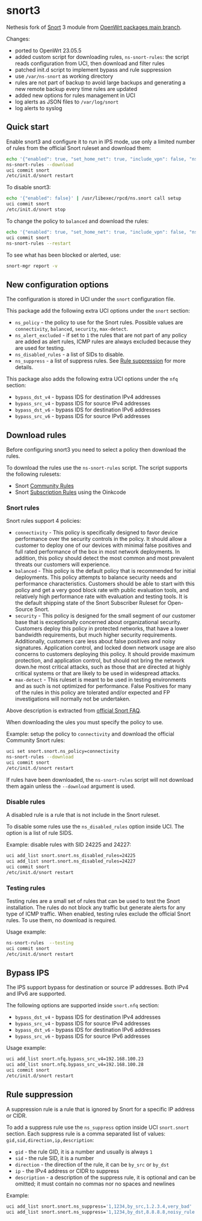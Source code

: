 # snort3

Nethesis fork of [Snort](https://www.snort.org/) 3 module from [OpenWrt packages main branch](https://github.com/openwrt/packages/tree/master/net/snort3).

Changes:

- ported to OpenWrt 23.05.5
- added custom script for downloading rules, `ns-snort-rules`: the script reads configuration from UCI, then download and filter rules
- patched init.d script to implement bypass and rule suppression
- use `/var/ns-snort` as working directory
- rules are not part of backup to avoid large backups and generating a new remote backup every time rules are updated
- added new options for rules management in UCI
- log alerts as JSON files to `/var/log/snort`
- log alerts to syslog

## Quick start

Enable snort3 and configure it to run in IPS mode, use only a limited number of rules from the official Snort ruleset and download them:
```bash
echo '{"enabled": true, "set_home_net": true, "include_vpn": false, "ns_policy": "connectivity", "ns_disabled_rules": []}' | /usr/libexec/rpcd/ns.snort call setup
ns-snort-rules --download
uci commit snort
/etc/init.d/snort restart
```

To disable snort3:
```bash
echo '{"enabled": false}' | /usr/libexec/rpcd/ns.snort call setup
uci commit snort
/etc/init.d/snort stop
```

To change the policy to `balanced` and download the rules:
```bash
echo '{"enabled": true, "set_home_net": true, "include_vpn": false, "ns_policy": "balanced", "ns_disabled_rules": []}' | /usr/libexec/rpcd/ns.snort call setup
uci commit snort
ns-snort-rules --restart
```

To see what has been blocked or alerted, use:
```bash
snort-mgr report -v
```

## New configuration options

The configuration is stored in UCI under the `snort` configuration file.

This package add the following extra UCI options under the `snort` section:

- `ns_policy` - the policy to use for the Snort rules. Possible values are `connectivity`, `balanced`, `security`, `max-detect`.
- `ns_alert_excluded` - if set to `1` the rules that are not part of any policy are added as alert rules, ICMP rules are always excluded because they are used for testing.
- `ns_disabled_rules` - a list of SIDs to disable.
- `ns_suppress` - a list of suppress rules. See [Rule suppression](#rule-suppression) for more details.

This package also adds the following extra UCI options under the `nfq` section:

- `bypass_dst_v4` - bypass IDS for destination IPv4 addresses
- `bypass_src_v4` - bypass IDS for source IPv4 addresses
- `bypass_dst_v6` - bypass IDS for destination IPv6 addresses
- `bypass_src_v6` - bypass IDS for source IPv6 addresses

## Download rules

Before configuring snort3 you need to select a policy then download the rules.

To download the rules use the `ns-snort-rules` script.
The script supports the following rulesets:
- Snort [Community Rules](https://www.snort.org/downloads/#rule-downloads)
- Snort [Subscription Rules](https://www.snort.org/products#rule_subscriptions) using the Oinkcode

### Snort rules

Snort rules support 4 policies:
- `connectivity` - This policy is specifically designed to favor device performance over the security controls in the policy. It should allow a customer to deploy one of our devices with minimal false positives and full rated performance of the box in most network deployments. In addition, this policy should detect the most common and most prevalent threats our customers will experience.
- `balanced` - This policy is the default policy that is recommended for initial deployments. This policy attempts to balance security needs and performance characteristics. Customers should be able to start with this policy and get a very good block rate with public evaluation tools, and relatively high performance rate with evaluation and testing tools. It is the default shipping state of the Snort Subscriber Ruleset for Open-Source Snort.
- `security` - This policy is designed for the small segment of our customer base that is exceptionally concerned about organizational security. Customers deploy this policy in protected networks, that have a lower bandwidth requirements, but much higher security requirements. Additionally, customers care less about false positives and noisy signatures. Application control, and locked down network usage are also concerns to customers deploying this policy. It should provide maximum protection, and application control, but should not bring the network down.he most critical attacks, such as those that are directed at highly critical systems or that are likely to be used in widespread attacks.
- `max-detect` - This ruleset is meant to be used in testing environments and as such is not optimized for performance. False Positives for many of the rules in this policy are tolerated and/or expected and FP investigations will normally not be undertaken.

Above description is extracted from [official Snort FAQ](https://www.snort.org/faq/why-are-rules-commented-out-by-default).

When downloading the ules you must specify the policy to use.

Example: setup the policy to `connectivity` and download the official Community Snort rules:
```bash
uci set snort.snort.ns_policy=connectivity
ns-snort-rules --download
uci commit snort
/etc/init.d/snort restart
```

If rules have been downloaded, the `ns-snort-rules` script will not download them again unless the `--download` argument is used.

### Disable rules

A disabled rule is a rule that is not include in the Snort ruleset.

To disable some rules use the `ns_disabled_rules` option inside UCI.
The option is a list of rule SIDS.

Example: disable rules with SID 24225 and 24227:
```bash
uci add_list snort.snort.ns_disabled_rules=24225
uci add_list snort.snort.ns_disabled_rules=24227
uci commit snort
/etc/init.d/snort restart
```

### Testing rules

Testing rules are a small set of rules that can be used to test the Snort installation.
The rules do not block any traffic but generate alerts for any type of ICMP traffic.
When enabled, testing rules exclude the official Snort rules.
To use them, no download is required.

Usage example:
```bash
ns-snort-rules  --testing
uci commit snort
/etc/init.d/snort restart
```

## Bypass IPS

The IPS support bypass for destination or source IP addresses. Both IPv4 and IPv6 are supported.

The following options are supported inside `snort.nfq` section:
- `bypass_dst_v4` - bypass IDS for destination IPv4 addresses
- `bypass_src_v4` - bypass IDS for source IPv4 addresses
- `bypass_dst_v6` - bypass IDS for destination IPv6 addresses
- `bypass_src_v6` - bypass IDS for source IPv6 addresses

Usage example:
```bash
uci add_list snort.nfq.bypass_src_v4=192.168.100.23
uci add_list snort.nfq.bypass_src_v4=192.168.100.28
uci commit snort
/etc/init.d/snort restart
```
## Rule suppression

A suppression rule is a rule that is ignored by Snort for a specific IP address or CIDR.

To add a suppress rule use the `ns_suppress` option inside UCI `snort.snort` section.
Each suppress rule is a comma separated list of values: `gid,sid,direction,ip,description`:

- `gid` - the rule GID, it is a number and usually is always `1`
- `sid` - the rule SID, it is a number
- `direction` - the direction of the rule, it can be `by_src` or `by_dst`
- `ip` - the IPv4 address or CIDR to suppress
- `description` - a description of the suppress rule, it is optional and can be omitted; it must contain no commas nor no spaces and newlines

Example:
```bash
uci add_list snort.snort.ns_suppress='1,1234,by_src,1.2.3.4,very_bad'
uci add_list snort.snort.ns_suppress='1,1234,by_dst,8.8.8.8,noisy_rule'
```
